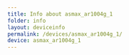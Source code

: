 ```yaml
---
title: Info about asmax_ar1004g_1
folder: info
layout: deviceinfo
permalink: /devices/asmax_ar1004g_1/
device: asmax_ar1004g_1
---
```

